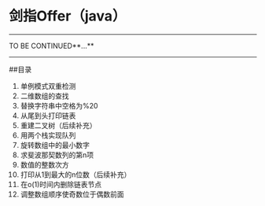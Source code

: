 # 剑指Offer（java）   
---
TO BE CONTINUED**...**
***
##目录
1. 单例模式双重检测
2. 二维数组的查找
3. 替换字符串中空格为%20
4. 从尾到头打印链表
5. 重建二叉树（后续补充）
6. 用两个栈实现队列
7. 旋转数组中的最小数字
8. 求斐波那契数列的第n项
9. 数值的整数次方
10. 打印从1到最大的n位数（后续补充）
11. 在o(1)时间内删除链表节点
12. 调整数组顺序使奇数位于偶数前面